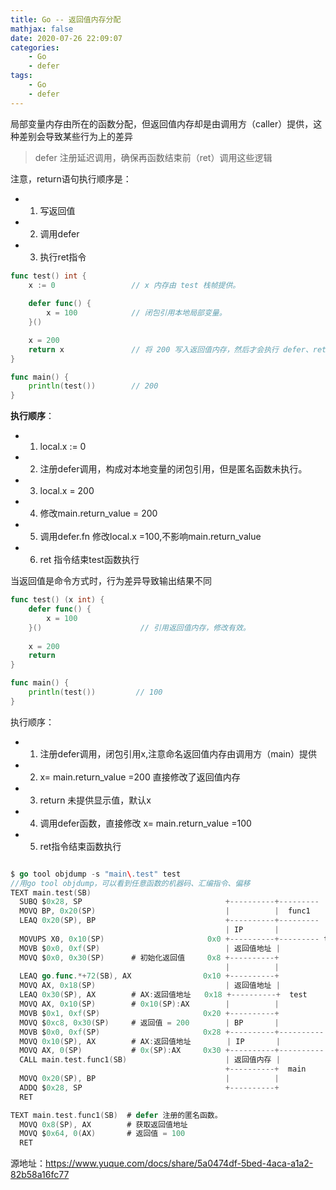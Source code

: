 ```yaml
---
title: Go -- 返回值内存分配
mathjax: false
date: 2020-07-26 22:09:07
categories:
    - Go
    - defer
tags:
    - Go
    - defer
---
```

局部变量内存由所在的函数分配，但返回值内存却是由调用方（caller）提供，这种差别会导致某些行为上的差异

> defer 注册延迟调用，确保再函数结束前（ret）调用这些逻辑

注意，return语句执行顺序是：
* 1. 写返回值
* 2. 调用defer
* 3. 执行ret指令

```go  
func test() int {
	x := 0                 // x 内存由 test 栈帧提供。
    
	defer func() { 
        x = 100            // 闭包引用本地局部变量。
    }()   

	x = 200
	return x               // 将 200 写入返回值内存，然后才会执行 defer、ret。
}

func main() {
	println(test())        // 200
}

```
**执行顺序**：
* 1. local.x := 0
* 2. 注册defer调用，构成对本地变量的闭包引用，但是匿名函数未执行。
* 3. local.x = 200
* 4. 修改main.return_value = 200
* 5. 调用defer.fn 修改local.x =100,不影响main.return_value
* 6. ret 指令结束test函数执行

当返回值是命令方式时，行为差异导致输出结果不同
```go 
func test() (x int) {
	defer func() { 
        x = 100 
    }()                      // 引用返回值内存，修改有效。
    
	x = 200
	return
}

func main() {
	println(test())         // 100
}
```
执行顺序：
* 1. 注册defer调用，闭包引用x,注意命名返回值内存由调用方（main）提供
* 2. x= main.return_value =200 直接修改了返回值内存
* 3. return 未提供显示值，默认x
* 4. 调用defer函数，直接修改 x= main.return_value =100
* 5. ret指令结束函数执行

```go 

$ go tool objdump -s "main\.test" test
//用go tool objdump，可以看到任意函数的机器码、汇编指令、偏移
TEXT main.test(SB)  
  SUBQ $0x28, SP                                +----------+---------
  MOVQ BP, 0x20(SP)                             |          |  func1
  LEAQ 0x20(SP), BP                             +----------+---------
                                                | IP       |
  MOVUPS X0, 0x10(SP)                       0x0 +----------+--------- test.SP
  MOVB $0x0, 0xf(SP)                            | 返回值地址 | 
  MOVQ $0x0, 0x30(SP)      # 初始化返回值     0x8 +----------+       
                                                |          |
  LEAQ go.func.*+72(SB), AX                0x10 +----------+
  MOVQ AX, 0x18(SP)                             | 返回值地址 |
  LEAQ 0x30(SP), AX        # AX:返回值地址   0x18 +----------+  test
  MOVQ AX, 0x10(SP)        # 0x10(SP):AX        |          |
  MOVB $0x1, 0xf(SP)                       0x20 +----------+
  MOVQ $0xc8, 0x30(SP)     # 返回值 = 200        | BP       |
  MOVB $0x0, 0xf(SP)                       0x28 +----------+----------
  MOVQ 0x10(SP), AX        # AX:返回值地址        | IP       |
  MOVQ AX, 0(SP)           # 0x(SP):AX     0x30 +----------+---------- 
  CALL main.test.func1(SB)                      | 返回值内存 |
                                                +----------+  main
  MOVQ 0x20(SP), BP                             |          |
  ADDQ $0x28, SP                                +----------+
  RET                 

TEXT main.test.func1(SB)  # defer 注册的匿名函数。
  MOVQ 0x8(SP), AX        # 获取返回值地址
  MOVQ $0x64, 0(AX)       # 返回值 = 100
  RET 
```

源地址：https://www.yuque.com/docs/share/5a0474df-5bed-4aca-a1a2-82b58a16fc77